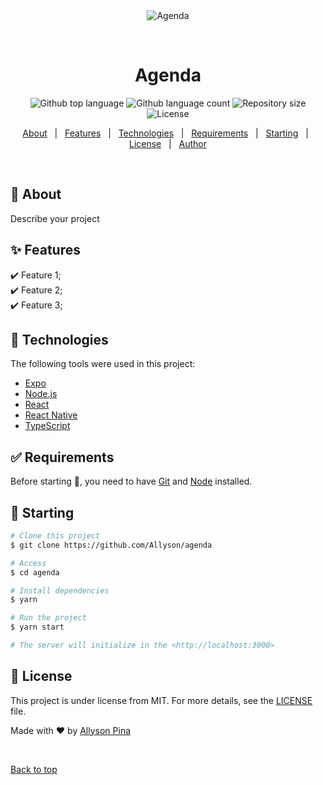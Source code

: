 <div align="center" id="top"> 
  <img src="./.github/app.gif" alt="Agenda" />

  &#xa0;

  <!-- <a href="https://agenda.netlify.app">Demo</a> -->
</div>

<h1 align="center">Agenda</h1>

<p align="center">
  <img alt="Github top language" src="https://img.shields.io/github/languages/top/Allyson/agenda?color=56BEB8">

  <img alt="Github language count" src="https://img.shields.io/github/languages/count/Allyson/agenda?color=56BEB8">

  <img alt="Repository size" src="https://img.shields.io/github/repo-size/Allyson/agenda?color=56BEB8">

  <img alt="License" src="https://img.shields.io/github/license/Allyson/agenda?color=56BEB8">

  <!-- <img alt="Github issues" src="https://img.shields.io/github/issues/Allyson/agenda?color=56BEB8" /> -->

  <!-- <img alt="Github forks" src="https://img.shields.io/github/forks/Allyson/agenda?color=56BEB8" /> -->

  <!-- <img alt="Github stars" src="https://img.shields.io/github/stars/Allyson/agenda?color=56BEB8" /> -->
</p>

<!-- Status -->

<!-- <h4 align="center"> 
	🚧  Agenda 🚀 Under construction...  🚧
</h4> 

<hr> -->

<p align="center">
  <a href="#dart-about">About</a> &#xa0; | &#xa0; 
  <a href="#sparkles-features">Features</a> &#xa0; | &#xa0;
  <a href="#rocket-technologies">Technologies</a> &#xa0; | &#xa0;
  <a href="#white_check_mark-requirements">Requirements</a> &#xa0; | &#xa0;
  <a href="#checkered_flag-starting">Starting</a> &#xa0; | &#xa0;
  <a href="#memo-license">License</a> &#xa0; | &#xa0;
  <a href="https://github.com/Allyson" target="_blank">Author</a>
</p>

<br>

## :dart: About ##

Describe your project

## :sparkles: Features ##

:heavy_check_mark: Feature 1;\
:heavy_check_mark: Feature 2;\
:heavy_check_mark: Feature 3;

## :rocket: Technologies ##

The following tools were used in this project:

- [Expo](https://expo.io/)
- [Node.js](https://nodejs.org/en/)
- [React](https://pt-br.reactjs.org/)
- [React Native](https://reactnative.dev/)
- [TypeScript](https://www.typescriptlang.org/)

## :white_check_mark: Requirements ##

Before starting :checkered_flag:, you need to have [Git](https://git-scm.com) and [Node](https://nodejs.org/en/) installed.

## :checkered_flag: Starting ##

```bash
# Clone this project
$ git clone https://github.com/Allyson/agenda

# Access
$ cd agenda

# Install dependencies
$ yarn

# Run the project
$ yarn start

# The server will initialize in the <http://localhost:3000>
```

## :memo: License ##

This project is under license from MIT. For more details, see the [LICENSE](LICENSE.md) file.


Made with :heart: by <a href="https://github.com/Allyson" target="_blank">Allyson Pina</a>

&#xa0;

<a href="#top">Back to top</a>
